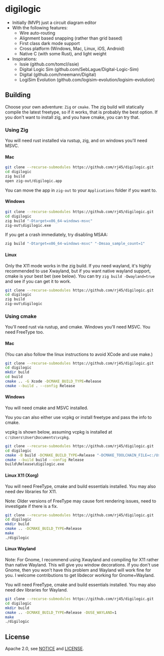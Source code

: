 # digilogic

- Initially (MVP) just a circuit diagram editor
- With the following features:
    - Wire auto-routing
    - Alignment based snapping (rather than grid based)
    - First class dark mode support
    - Cross platform (Windows, Mac, Linux, iOS, Android)
    - Native C (with some Rust), and light weight
- Inspirations:
    - Issie (github.com/tomcl/issie)
    - Digital Logic Sim (github.com/SebLague/Digital-Logic-Sim)
    - Digital (github.com/hneemann/Digital)
    - LogiSim Evolution (github.com/logisim-evolution/logisim-evolution)

## Building

Choose your own adventure: `Zig` or `cmake`. The zig build will statically compile the latest freetype, so if it works, that is probably the best option. If you don't want to install zig, and you have cmake, you can try that.

### Using Zig

You will need rust installed via rustup, zig, and on windows you'll need MSVC.

#### Mac

```sh
git clone --recurse-submodules https://github.com/rj45/digilogic.git
cd digilogic
zig build
open zig-out/digilogic.app
```

You can move the app in `zig-out` to your `Applications` folder if you want to.

#### Windows

```sh
git clone --recurse-submodules https://github.com/rj45/digilogic.git
cd digilogic
zig build "-Dtarget=x86_64-windows-msvc"
zig-out\digilogic.exe
```

If you get a crash immediately, try disabling MSAA:

```sh
zig build "-Dtarget=x86_64-windows-msvc" "-Dmsaa_sample_count=1"
```

#### Linux

Only the X11 mode works in the zig build. If you need wayland, it's highly recommended to use Xwayland, but if you want native wayland support, cmake is your best bet (see below). You can try `zig build -Dwayland=true` and see if you can get it to work.

```sh
git clone --recurse-submodules https://github.com/rj45/digilogic.git
cd digilogic
zig build
zig-out\digilogic
```

### Using cmake

You'll need rust via rustup, and cmake. Windows you'll need MSVC. You need FreeType too.

#### Mac

(You can also follow the linux instructions to avoid XCode and use make.)

```sh
git clone --recurse-submodules https://github.com/rj45/digilogic.git
cd digilogic
mkdir build
cd build
cmake .. -G Xcode -DCMAKE_BUILD_TYPE=Release
cmake --build . --config Release
```

#### Windows

You will need cmake and MSVC installed.

You you can also either use vcpkg or install freetype and pass the info to cmake.

vcpkg is shown below, assuming vcpkg is installed at `c:\Users\User\Documents\vcpkg`.


```sh
git clone --recurse-submodules https://github.com/rj45/digilogic.git
cd digilogic
cmake -B build -DCMAKE_BUILD_TYPE=Release "-DCMAKE_TOOLCHAIN_FILE=c:/Users/User/Documents/vcpkg/scripts/buildsystems/vcpkg.cmake" "-DVCPKG_TARGET_TRIPLET=x64-windows-static-md"
cmake --build build --config Release
build\Release\digilogic.exe
```

#### Linux X11 (Xorg)

You will need FreeType, cmake and build essentials installed. You may also need dev libraries for X11.

Note: Older versions of FreeType may cause font rendering issues, need to investigate if there is a fix.

```sh
git clone --recurse-submodules https://github.com/rj45/digilogic.git
cd digilogic
mkdir build
cmake .. -DCMAKE_BUILD_TYPE=Release
make
./digilogic
```

#### Linux Wayland

Note: For Gnome, I recommend using Xwayland and compiling for X11 rather than native Wayland. This will give you window decorations. If you don't use Gnome, then you won't have this problem and Wayland will work fine for you. I welcome contributions to get libdecor working for Gnome+Wayland.

You will need FreeType, cmake and build essentials installed. You may also need dev libraries for Wayland.

```sh
git clone --recurse-submodules https://github.com/rj45/digilogic.git
cd digilogic
mkdir build
cmake .. -DCMAKE_BUILD_TYPE=Release -DUSE_WAYLAND=1
make
./digilogic
```

## License

Apache 2.0, see [NOTICE](./NOTICE) and [LICENSE](./LICENSE).